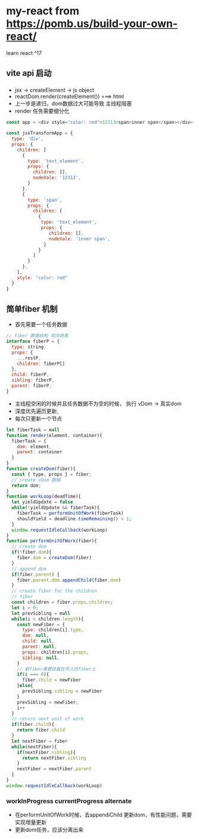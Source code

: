 # my-react from https://pomb.us/build-your-own-react/
learn react ^17

## vite api 启动

### 
- jsx -> createElement -> js object
- reactDom.render(createElement()) ===> html
- 上一步是递归，dom数据过大可能导致 主线程阻塞 
- render 任务需要细分化
```js
const app = <div style="color: red">12313<span>inner span</span></div>

const jsxTransformApp = {
  type: 'div',
  props: {
    children: [
      {
        type: 'text_element',
        props: {
          children: [],
          nodeVale: '12313',
        }
      },
      {
        type: 'span',
        props: {
          children: [
            {
             type: 'text_element',
             props: {
                children: [],
                nodeVale: 'inner span',
              }
            }
          ]
        }
      },
    ],
    style: "color: red"
  } 
}
```
## 简单fiber 机制
- 首先需要一个任务数据
```js
// fiber 数据结构 双向链表
interface fiberP = {
  type: string,
  props: {
    ...restP,
    children: fiberP[]
  },
  child: fiberP,
  sibling: fiberP,
  parent: fiberP,
}
```
- 主线程空闲的时候并且任务数据不为空的时候， 执行 vDom -> 真实dom
- 深度优先遍历更新,
- 每次只更新一个节点
```js
let fiberTask = null
function render(element, container){
  fiberTask = {
    dom: element,
    parent: container
  }
}
function createDom(fiber){
  const { type, props } = fiber;
  // create vDom 数据
  return dom;
}
function workLoop(deadTime){
  let yieldUpdate = false
  while(!yieldUpdate && fiberTask){
    fiberTask = performUnitOfWork(fiberTask)
    shouldYield = deadline.timeRemaining() < 1;
  } 
  window.requestIdleCallback(workLoop)
}
function performUnitOfWork(fiber){
  // create dom
  if(!fiber.dom){
    fiber.dom = createDom(fiber)
  }
  // append dom
  if(fiber.parent) {
    fiber.parent.dom.appendChild(fiber.dom)
  }
  // create fiber for the children
  // fiber 
  const children = fiber.props.children;
  let i = 0;
  let prevSibling = null
  while(i < children.length){
    const newFiber = {
      type: children[i].type,
      dom: null,
      child: null,
      parent: null,
      props: children[i].props,
      sibling: null,
    }
    // 新fiber需要挂载在传入的fiber上
    if(i === 0){
      fiber.child = newFiber
    }else{
      prevSibling.sibling = newFiber
    }
    prevSibling = newFiber;
    i++
  }
  // return next unit of work
  if(fiber.child){
    return fiber.child
  }
  let nextFiber = fiber
  while(nextFiber){
    if(nextFiber.sibling){
      return nextFiber.sibling
    }
    nextFiber = nextFiber.parent
  }
}
window.requestIdleCallback(workLoop)
```

### workInProgress currentProgress alternate
- 在performUnitOfWork时候，去appendiChild 更新dom，有性能问题，需要实现增量更新
- 更新dom任务，应该分离出来


